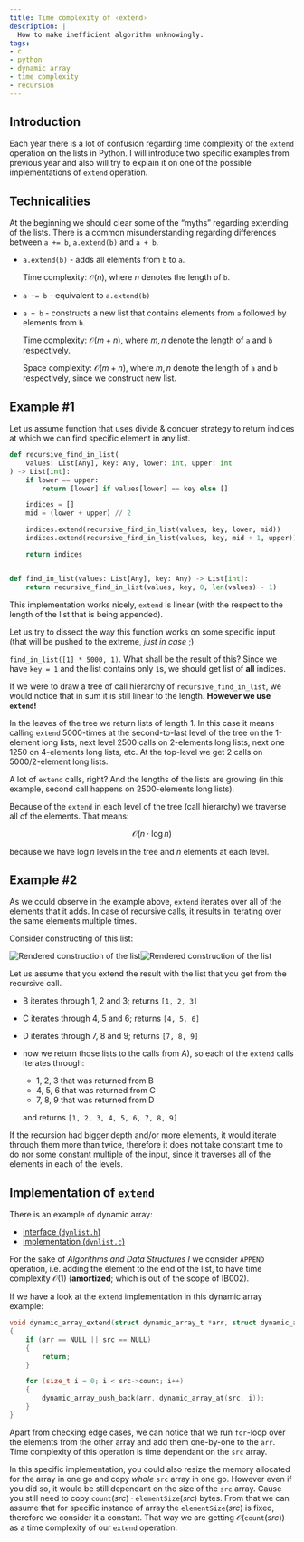 ```yaml
---
title: Time complexity of ‹extend›
description: |
  How to make inefficient algorithm unknowingly.
tags:
- c
- python
- dynamic array
- time complexity
- recursion
---
```


## Introduction

Each year there is a lot of confusion regarding time complexity of the `extend` operation on the lists in Python. I will introduce two specific examples from previous year and also will try to explain it on one of the possible implementations of `extend` operation.

## Technicalities

At the beginning we should clear some of the “myths” regarding extending of the lists. There is a common misunderstanding regarding differences between `a += b`, `a.extend(b)` and `a + b`.

- `a.extend(b)` - adds all elements from `b` to `a`.

  Time complexity: $\mathcal{O}(n)$, where $n$ denotes the length of `b`.

- `a += b` - equivalent to `a.extend(b)`

- `a + b` - constructs a new list that contains elements from `a` followed by
  elements from `b`.

  Time complexity: $\mathcal{O}(m + n)$, where $m, n$ denote the length of
  `a` and `b` respectively.

  Space complexity: $\mathcal{O}(m + n)$, where $m, n$ denote the length of
  `a` and `b` respectively, since we construct new list.

## Example #1

Let us assume function that uses divide & conquer strategy to return indices at which we can find specific element in any list.

```py showLineNumbers
def recursive_find_in_list(
    values: List[Any], key: Any, lower: int, upper: int
) -> List[int]:
    if lower == upper:
        return [lower] if values[lower] == key else []

    indices = []
    mid = (lower + upper) // 2

    indices.extend(recursive_find_in_list(values, key, lower, mid))
    indices.extend(recursive_find_in_list(values, key, mid + 1, upper))

    return indices


def find_in_list(values: List[Any], key: Any) -> List[int]:
    return recursive_find_in_list(values, key, 0, len(values) - 1)
```

This implementation works nicely, `extend` is linear (with the respect to the length of the list that is being appended).

Let us try to dissect the way this function works on some specific input (that will be pushed to the extreme, _just in case_ ;)

`find_in_list([1] * 5000, 1)`. What shall be the result of this? Since we have `key = 1` and the list contains only `1`s, we should get list of **all** indices.

If we were to draw a tree of call hierarchy of `recursive_find_in_list`, we would notice that in sum it is still linear to the length. **However we use `extend`!**

In the leaves of the tree we return lists of length 1. In this case it means calling `extend` 5000-times at the second-to-last level of the tree on the 1-element long lists, next level 2500 calls on 2-elements long lists, next one 1250 on 4-elements long lists, etc. At the top-level we get 2 calls on 5000/2-element long lists.

A lot of `extend` calls, right? And the lengths of the lists are growing (in this example, second call happens on 2500-elements long lists).

Because of the `extend` in each level of the tree (call hierarchy) we traverse all of the elements. That means:

$$
\mathcal{O}(n \cdot \log n)
$$

because we have $\log n$ levels in the tree and $n$ elements at each level.

## Example #2

As we could observe in the example above, `extend` iterates over all of the elements that it adds. In case of recursive calls, it results in iterating over the same elements multiple times.

Consider constructing of this list:

![Rendered construction of the list](/files/ib002/extend/construction_light.svg#gh-light-mode-only)![Rendered construction of the list](/files/ib002/extend/construction_dark.svg#gh-dark-mode-only)

Let us assume that you extend the result with the list that you get from the recursive call.

- B iterates through 1, 2 and 3; returns `[1, 2, 3]`
- C iterates through 4, 5 and 6; returns `[4, 5, 6]`
- D iterates through 7, 8 and 9; returns `[7, 8, 9]`
- now we return those lists to the calls from A), so each of the `extend` calls iterates through:

  - 1, 2, 3 that was returned from B
  - 4, 5, 6 that was returned from C
  - 7, 8, 9 that was returned from D

  and returns `[1, 2, 3, 4, 5, 6, 7, 8, 9]`

If the recursion had bigger depth and/or more elements, it would iterate through them more than twice, therefore it does not take constant time to do nor some constant multiple of the input, since it traverses all of the elements in each of the levels.

## Implementation of `extend`

There is an example of dynamic array:

- [interface (`dynlist.h`)](pathname:///files/ib002/extend/dynlist.h)
- [implementation (`dynlist.c`)](pathname:///files/ib002/extend/dynlist.c)

For the sake of _Algorithms and Data Structures I_ we consider `APPEND` operation, i.e. adding the element to the end of the list, to have time complexity $\mathcal{O}(1)$ (**amortized**; which is out of the scope of IB002).

If we have a look at the `extend` implementation in this dynamic array example:

```c showLineNumbers
void dynamic_array_extend(struct dynamic_array_t *arr, struct dynamic_array_t *src)
{
    if (arr == NULL || src == NULL)
    {
        return;
    }

    for (size_t i = 0; i < src->count; i++)
    {
        dynamic_array_push_back(arr, dynamic_array_at(src, i));
    }
}
```

Apart from checking edge cases, we can notice that we run `for`-loop over the elements from the other array and add them one-by-one to the `arr`. Time complexity of this operation is time dependant on the `src` array.

In this specific implementation, you could also resize the memory allocated for the array in one go and copy _whole_ `src` array in one go. However even if you did so, it would be still dependant on the size of the `src` array. Cause you still need to copy $\texttt{count}(src) \cdot \texttt{elementSize}(src)$ bytes. From that we can assume that for specific instance of array the $\texttt{elementSize}(src)$ is fixed, therefore we consider it a constant. That way we are getting $\mathcal{O}(\texttt{count}(src))$ as a time complexity of our `extend` operation.
